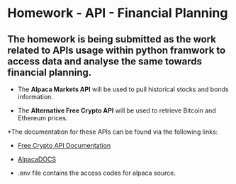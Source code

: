 # Homework - API - Financial Planning

## The homework is being submitted as the work related to APIs usage within python framwork to access data and analyse the same towards financial planning.  

* The **Alpaca Markets API** will be used to pull historical stocks and bonds information.  
    
* The **Alternative Free Crypto API** will be used to retrieve Bitcoin and Ethereum prices.

*The documentation for these APIs can be found via the following links:

* [Free Crypto API Documentation](https://alternative.me/crypto/api/)

* [AlpacaDOCS](https://alpaca.markets/docs/)
* .env file contains the access codes for alpaca source. 
